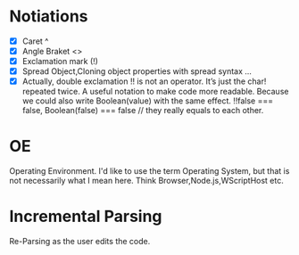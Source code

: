 
# Notiations
- [x] Caret ^
- [x] Angle Braket <>
- [x] Exclamation mark (!) 
- [x] Spread Object,Cloning object properties with spread syntax ...
- [x] Actually, double exclamation !! is not an operator. It’s just the char! repeated twice. A useful notation to make code more readable. Because we could also write Boolean(value) with the same effect. !!false === false, Boolean(false) === false // they really equals to each other.
# OE
Operating Environment. I'd like to use the term Operating System, but that is not necessarily what I mean here. Think Browser,Node.js,WScriptHost etc.

# Incremental Parsing
Re-Parsing as the user edits the code.